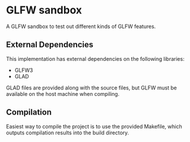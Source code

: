 # GLFW sandbox
A GLFW sandbox to test out different kinds of GLFW features.

## External Dependencies
This implementation has external dependencies on the following libraries:
* GLFW3
* GLAD

GLAD files are provided along with the source files, but GLFW must be available on the host machine when compiling.

## Compilation
Easiest way to compile the project is to use the provided Makefile, which outputs compilation results into the build directory.
